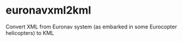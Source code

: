euronavxml2kml
==============

Convert XML from Euronav system (as embarked in some Eurocopter helicopters) to KML
